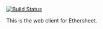 [![Build Status](https://travis-ci.org/ethersheet-collective/es_client.png?branch=master)](https://travis-ci.org/ethersheet-collective/es_client)

This is the web client for Ethersheet.
